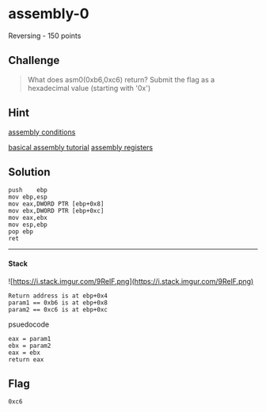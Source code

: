 # assembly-0
Reversing - 150 points

## Challenge 
> What does asm0(0xb6,0xc6) return? Submit the flag as a hexadecimal value (starting with '0x')

## Hint
[assembly conditions](https://www.tutorialspoint.com/assembly_programming/assembly_conditions.htm)

[basical assembly tutorial](https://www.tutorialspoint.com/assembly_programming/assembly_basic_syntax.htm)
[assembly registers](https://www.tutorialspoint.com/assembly_programming/assembly_registers.htm)

## Solution

	push	ebp
	mov	ebp,esp
	mov	eax,DWORD PTR [ebp+0x8]
	mov	ebx,DWORD PTR [ebp+0xc]
	mov	eax,ebx
	mov	esp,ebp
	pop	ebp	
	ret

---

#### Stack

![https://i.stack.imgur.com/9RelF.png](https://i.stack.imgur.com/9RelF.png)

	Return address is at ebp+0x4
	param1 == 0xb6 is at ebp+0x8
	param2 == 0xc6 is at ebp+0xc

psuedocode

	eax = param1
	ebx = param2
	eax = ebx
	return eax

## Flag

	0xc6